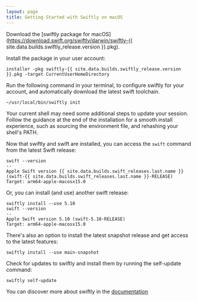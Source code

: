 ```yaml
---
layout: page
title: Getting Started with Swiftly on macOS
---
```


Download the [swiftly package for macOS](https://download.swift.org/swiftly/darwin/swiftly-{{ site.data.builds.swiftly_release.version }}.pkg).

Install the package in your user account:

```
installer -pkg swiftly-{{ site.data.builds.swiftly_release.version }}.pkg -target CurrentUserHomeDirectory
```

Run the following command in your terminal, to configure swiftly for your account, and automatically download the latest swift toolchain.

```
~/usr/local/bin/swiftly init
```

<div class="warning" markdown="1">
Your current shell may need some additional steps to update your session. Follow the guidance at the end of the installation for a smooth install experience, such as sourcing the environment file, and rehashing your shell's PATH.
</div>

Now that swiftly and swift are installed, you can access the `swift` command from the latest Swift release:

```
swift --version
--
Apple Swift version {{ site.data.builds.swift_releases.last.name }} (swift-{{ site.data.builds.swift_releases.last.name }}-RELEASE)
Target: arm64-apple-macosx15.0
```

Or, you can install (and use) another swift release:

```
swiftly install --use 5.10
swift --version
--
Apple Swift version 5.10 (swift-5.10-RELEASE)
Target: arm64-apple-macosx15.0
```

There's also an option to install the latest snapshot release and get access to the latest features:

```
swiftly install --use main-snapshot
```

Check for updates to swiftly and install them by running the self-update command:

```
swiftly self-update
```

You can discover more about swiftly in the [documentation](https://www.swift.org/swiftly/documentation/swiftlydocs/)

